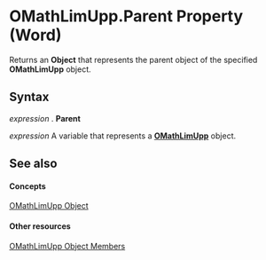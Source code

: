 
# OMathLimUpp.Parent Property (Word)

Returns an  **Object** that represents the parent object of the specified **OMathLimUpp** object.


## Syntax

 _expression_ . **Parent**

 _expression_ A variable that represents a **[OMathLimUpp](3c7ca001-8533-52c9-5343-8a89892c0a16.md)** object.


## See also


#### Concepts


[OMathLimUpp Object](3c7ca001-8533-52c9-5343-8a89892c0a16.md)
#### Other resources


[OMathLimUpp Object Members](789004f4-1c6e-de7e-484b-7da6a9d185fd.md)
